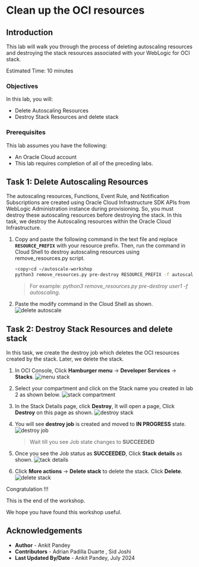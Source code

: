 # Clean up the OCI resources

## Introduction

This lab will walk you through the process of deleting autoscaling resources and destroying the stack resources associated with your WebLogic for OCI stack. 

Estimated Time: 10 minutes

### Objectives

In this lab, you will:

* Delete Autoscaling Resources
* Destroy Stack Resources and delete stack


### Prerequisites
This lab assumes you have the following:

* An Oracle Cloud account
* This lab requires completion of all of the preceding labs.


## Task 1: Delete Autoscaling Resources

The autoscaling resources, Functions, Event Rule, and Notification Subscriptions are created using Oracle Cloud Infrastructure SDK APIs from WebLogic Administration instance during provisioning. So, you must destroy these autoscaling resources before destroying the stack. In this task, we destroy the Autoscaling resources within the Oracle Cloud Infrastructure.

1. Copy and paste the following command in the text file and replace **`RESOURCE_PREFIX`** with your resource prefix. Then, run the command in Cloud Shell to destroy autoscaling resources using remove_resources.py script.
      ```bash
      <copy>cd ~/autoscale-workshop
      python3 remove_resources.py pre-destroy RESOURCE_PREFIX -f autoscaling</copy>
      ```
      > For example:  *python3 remove_resources.py pre-destroy user1 -f autoscaling*.

2. Paste the modify command in the Cloud Shell as shown.
 ![delete autoscale](images/delete-autoscale.png)


## Task 2: Destroy Stack Resources and delete stack

In this task, we create the destroy job which deletes the OCI resources created by the stack. Later, we delete the stack.

1. In OCI Console, Click **Hamburger menu** -> **Developer Services** -> **Stacks**.
 ![menu stack](images/menu-stack.png)

2. Select your compartment and click on the Stack name you created in lab 2 as shown below.
 ![stack compartment](images/stack-compartment.png)

3. In the Stack Details page, click **Destroy**, It will open a page, Click **Destroy** on this page as shown.
 ![destroy stack](images/destroy-stack.png)

4. You will see **destroy job** is created and moved to **IN PROGRESS** state.
 ![destroy job](images/destroy-job.png)

    > Wait till you see Job state changes to **SUCCEEDED**
    
5. Once you see the Job status as **SUCCEEDED**, Click **Stack details** as shown.
 ![tack details](images/stack-details.png)

6. Click **More actions** -> **Delete stack** to delete the stack. Click **Delete**.
 ![delete stack](images/delete-stack.png)


Congratulation !!!

This is the end of the workshop.

We hope you have found this workshop useful.

## Acknowledgements
* **Author** -  Ankit Pandey
* **Contributors** - Adrian Padilla Duarte , Sid Joshi
* **Last Updated By/Date** - Ankit Pandey, July 2024